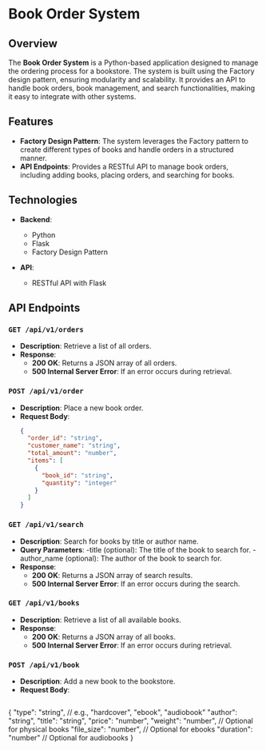 # Book Order System

## Overview

The **Book Order System** is a Python-based application designed to manage the ordering process for a bookstore. The system is built using the Factory design pattern, ensuring modularity and scalability. It provides an API to handle book orders, book management, and search functionalities, making it easy to integrate with other systems.

## Features

- **Factory Design Pattern**: The system leverages the Factory pattern to create different types of books and handle orders in a structured manner.
- **API Endpoints**: Provides a RESTful API to manage book orders, including adding books, placing orders, and searching for books.

## Technologies

- **Backend**:
  - Python
  - Flask
  - Factory Design Pattern
  
- **API**:
  - RESTful API with Flask

## API Endpoints

### `GET /api/v1/orders`
- **Description**: Retrieve a list of all orders.
- **Response**:
  - **200 OK**: Returns a JSON array of all orders.
  - **500 Internal Server Error**: If an error occurs during retrieval.

### `POST /api/v1/order`
- **Description**: Place a new book order.
- **Request Body**:
  ```json
  {
    "order_id": "string",
    "customer_name": "string",
    "total_amount": "number",
    "items": [
      {
        "book_id": "string",
        "quantity": "integer"
      }
    ]
  }
### `GET /api/v1/search`
- **Description**: Search for books by title or author name.
- **Query Parameters**:
  -title (optional): The title of the book to search for.
  -author_name (optional): The author of the book to search for.
- **Response**:
  - **200 OK**: Returns a JSON array of search results.
  - **500 Internal Server Error**: If an error occurs during the search.

### `GET /api/v1/books`
- **Description**: Retrieve a list of all available books.
- **Response**:
  - **200 OK**: Returns a JSON array of all books.
  - **500 Internal Server Error**: If an error occurs during retrieval.

### `POST /api/v1/book`
- **Description**: Add a new book to the bookstore.
- **Request Body**:
  ```json
{
  "type": "string",  // e.g., "hardcover", "ebook", "audiobook"
  "author": "string",
  "title": "string",
  "price": "number",
  "weight": "number",       // Optional for physical books
  "file_size": "number",    // Optional for ebooks
  "duration": "number"      // Optional for audiobooks
}
  
